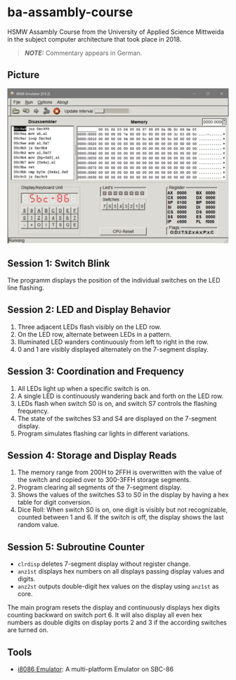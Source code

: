 # ba-assambly-course

HSMW Assambly Course from the University of Applied Science Mittweida in the subject
computer architecture that took place in 2018.

> **_NOTE:_** Commentary appears in German.

## Picture

![i8086 Emulator](./img/screenshot_assably.jpg)

## Session 1: Switch Blink

The programm displays the position of the individual switches on the LED line flashing.

## Session 2: LED and Display Behavior

1. Three adjacent LEDs flash visibly on the LED row.
2. On the LED row, alternate between LEDs in a pattern.
3. Illuminated LED wanders continuously from left to right in the row.
4. 0 and 1 are visibly displayed alternately on the 7-segment display.

## Session 3: Coordination and Frequency

1. All LEDs light up when a specific switch is on.
2. A single LED is continuously wandering back and forth on the LED row.
3. LEDs flash when switch S0 is on, and switch S7 controls the flashing frequency.
4. The state of the switches S3 and S4 are displayed on the 7-segment display.
5. Program simulates flashing car lights in different variations.

## Session 4: Storage and Display Reads

1. The memory range from 200H to 2FFH is overwritten with the value of the switch
   and copied over to 300-3FFH storage segments.
2. Program clearing all segments of the 7-segment display.
3. Shows the values of the switches S3 to S0 in the display by having a hex table for digit conversion.
4. Dice Roll: When switch S0 is on, one digit is visibly but not recognizable, counted between 1 and 6. If the switch is off, the display shows the last random value.

## Session 5: Subroutine Counter

- `clrdisp` deletes 7-segment display without register change.
- `anz1st` displays hex numbers on all displays passing display values and digits.
- `anz2st` outputs double-digit hex values on the display using `anz1st` as core.

The main program resets the display and continuously displays hex digits counting backward on switch port 6. It will also display all even hex numbers as double digits on display ports 2 and 3 if the according switches are turned on.

## Tools

- [i8086 Emulator](http://sourceforge.net/projects/i8086emu/): A multi-platform Emulator on SBC-86
